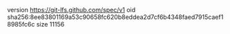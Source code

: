 version https://git-lfs.github.com/spec/v1
oid sha256:8ee83801169a53c90658fc620b8eddea2d7cf6b4348faed7915caef18985fc6c
size 11156

